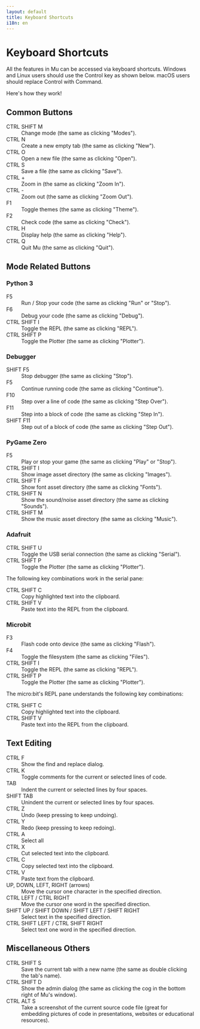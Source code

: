 ```yaml
---
layout: default
title: Keyboard Shortcuts 
i18n: en
---
```


# Keyboard Shortcuts 

All the features in Mu can be accessed via keyboard shortcuts. Windows and Linux
users should use the Control key as shown below.  macOS users should replace Control with Command.

Here's how they work!

## Common Buttons

<dl>
    <dt>CTRL SHIFT M</dt>
    <dd>Change mode (the same as clicking "Modes").</dd>
    <dt>CTRL N</dt>
    <dd>Create a new empty tab (the same as clicking "New").</dd>
    <dt>CTRL O</dt>
    <dd>Open a new file (the same as clicking "Open").</dd>
    <dt>CTRL S</dt>
    <dd>Save a file (the same as clicking "Save").</dd>
    <dt>CTRL +</dt>
    <dd>Zoom in (the same as clicking "Zoom In").</dd>
    <dt>CTRL -</dt>
    <dd>Zoom out (the same as clicking "Zoom Out").</dd>
    <dt>F1</dt>
    <dd>Toggle themes (the same as clicking "Theme").</dd>
    <dt>F2</dt>
    <dd>Check code (the same as clicking "Check").</dd>
    <dt>CTRL H</dt>
    <dd>Display help (the same as clicking "Help").</dd>
    <dt>CTRL Q</dt>
    <dd>Quit Mu (the same as clicking "Quit").</dd>
</dl>

## Mode Related Buttons

### Python 3

<dl>
    <dt>F5</dt>
    <dd>Run / Stop your code (the same as clicking "Run" or "Stop").</dd>
    <dt>F6</dt>
    <dd>Debug your code (the same as clicking "Debug").</dd>
    <dt>CTRL SHIFT I</dt>
    <dd>Toggle the REPL (the same as clicking "REPL").</dd>
    <dt>CTRL SHIFT P</dt>
    <dd>Toggle the Plotter (the same as clicking "Plotter").</dd>
</dl>

### Debugger

<dl>
    <dt>SHIFT F5</dt>
    <dd>Stop debugger (the same as clicking "Stop").</dd>
    <dt>F5</dt>
    <dd>Continue running code (the same as clicking "Continue").</dd>
    <dt>F10</dt>
    <dd>Step over a line of code (the same as clicking "Step Over").</dd>
    <dt>F11</dt>
    <dd>Step into a block of code (the same as clicking "Step In").</dd>
    <dt>SHIFT F11</dt>
    <dd>Step out of a block of code (the same as clicking "Step Out").</dd>
</dl>

### PyGame Zero 

<dl>
    <dt>F5</dt>
    <dd>Play or stop your game (the same as clicking "Play" or "Stop").</dd>
    <dt>CTRL SHIFT I</dt>
    <dd>Show image asset directory (the same as clicking "Images").</dd>
    <dt>CTRL SHIFT F</dt>
    <dd>Show font asset directory (the same as clicking "Fonts").</dd>
    <dt>CTRL SHIFT N</dt>
    <dd>Show the sound/noise asset directory (the same as clicking "Sounds").</dd>
    <dt>CTRL SHIFT M</dt>
    <dd>Show the music asset directory (the same as clicking "Music").</dd>
</dl>

### Adafruit 

<dl>
    <dt>CTRL SHIFT U</dt>
    <dd>Toggle the USB serial connection (the same as clicking "Serial").</dd>
    <dt>CTRL SHIFT P</dt>
    <dd>Toggle the Plotter (the same as clicking "Plotter").</dd>
</dl>

The following key combinations work in the serial pane:

<dl>
    <dt>CTRL SHIFT C</dt>
    <dd>Copy highlighted text into the clipboard.</dd>
    <dt>CTRL SHIFT V</dt>
    <dd>Paste text into the REPL from the clipboard.</dd>
</dl>

### Microbit 

<dl>
    <dt>F3</dt>
    <dd>Flash code onto device (the same as clicking "Flash").</dd>
    <dt>F4</dt>
    <dd>Toggle the filesystem (the same as clicking "Files").</dd>
    <dt>CTRL SHIFT I</dt>
    <dd>Toggle the REPL (the same as clicking "REPL").</dd>
    <dt>CTRL SHIFT P</dt>
    <dd>Toggle the Plotter (the same as clicking "Plotter").</dd>
</dl>

The micro:bit's REPL pane understands the following key combinations:

<dl>
    <dt>CTRL SHIFT C</dt>
    <dd>Copy highlighted text into the clipboard.</dd>
    <dt>CTRL SHIFT V</dt>
    <dd>Paste text into the REPL from the clipboard.</dd>
</dl>

## Text Editing

<dl>
    <dt>CTRL F</dt>
    <dd>Show the find and replace dialog.</dd>
    <dt>CTRL K</dt>
    <dd>Toggle comments for the current or selected lines of code.</dd>
    <dt>TAB</dt>
    <dd>Indent the current or selected lines by four spaces.</dd>
    <dt>SHIFT TAB</dt>
    <dd>Unindent the current or selected lines by four spaces.</dd>
    <dt>CTRL Z</dt>
    <dd>Undo (keep pressing to keep undoing).</dd>
    <dt>CTRL Y</dt>
    <dd>Redo (keep pressing to keep redoing).</dd>
    <dt>CTRL A</dt>
    <dd>Select all</dd>
    <dt>CTRL X</dt>
    <dd>Cut selected text into the clipboard.</dd>
    <dt>CTRL C</dt>
    <dd>Copy selected text into the clipboard.</dd>
    <dt>CTRL V</dt>
    <dd>Paste text from the clipboard.</dd>
    <dt>UP, DOWN, LEFT, RIGHT (arrows)</dt>
    <dd>Move the cursor one character in the specified direction.</dd>
    <dt>CTRL LEFT / CTRL RIGHT</dt>
    <dd>Move the cursor one word in the specified direction.</dd>
    <dt>SHIFT UP / SHIFT DOWN / SHIFT LEFT / SHIFT RIGHT</dt>
    <dd>Select text in the specified direction.</dd>
    <dt>CTRL SHIFT LEFT / CTRL SHIFT RIGHT</dt>
    <dd>Select text one word in the specified direction.</dd>
</dl>

## Miscellaneous Others

<dl>
    <dt>CTRL SHIFT S</dt>
    <dd>Save the current tab with a new name (the same as double clicking the
    tab's name).</dd>
    <dt>CTRL SHIFT D</dt>
    <dd>Show the admin dialog (the same as clicking the cog in the bottom right
    of Mu's window).</dd>
    <dt>CTRL ALT S</dt>
    <dd>Take a screenshot of the current source code file (great for embedding
    pictures of code in presentations, websites or educational resources).</dd>
</dl>
